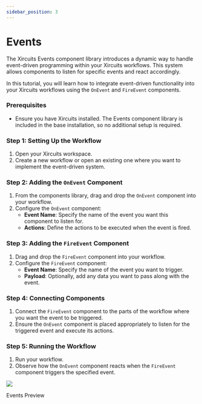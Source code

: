 ```yaml
---
sidebar_position: 3
---
```


# Events

The Xircuits Events component library introduces a dynamic way to handle event-driven programming within your Xircuits workflows. This system allows components to listen for specific events and react accordingly.

In this tutorial, you will learn how to integrate event-driven functionality into your Xircuits workflows using the `OnEvent` and `FireEvent` components.

### Prerequisites

- Ensure you have Xircuits installed. The Events component library is included in the base installation, so no additional setup is required.

### Step 1: Setting Up the Workflow

1. Open your Xircuits workspace.
2. Create a new workflow or open an existing one where you want to implement the event-driven system.

### Step 2: Adding the `OnEvent` Component

1. From the components library, drag and drop the `OnEvent` component into your workflow.
2. Configure the `OnEvent` component:
   - **Event Name**: Specify the name of the event you want this component to listen for.
   - **Actions**: Define the actions to be executed when the event is fired.

### Step 3: Adding the `FireEvent` Component

1. Drag and drop the `FireEvent` component into your workflow.
2. Configure the `FireEvent` component:
   - **Event Name**: Specify the name of the event you want to trigger.
   - **Payload**: Optionally, add any data you want to pass along with the event.

### Step 4: Connecting Components

1. Connect the `FireEvent` component to the parts of the workflow where you want the event to be triggered.
2. Ensure the `OnEvent` component is placed appropriately to listen for the triggered event and execute its actions.

### Step 5: Running the Workflow

1. Run your workflow.
2. Observe how the `OnEvent` component reacts when the `FireEvent` component triggers the specified event.

<p align="center">

![](/img/docs/events.gif)

<figcaption class="image-caption">Events Preview</figcaption>
</p>


